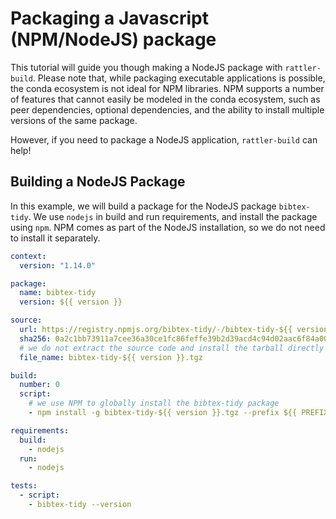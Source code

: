# Packaging a Javascript (NPM/NodeJS) package

This tutorial will guide you though making a NodeJS package with
`rattler-build`. Please note that, while packaging executable applications is
possible, the conda ecosystem is not ideal for NPM libraries. NPM supports a
number of features that cannot easily be modeled in the conda ecosystem, such as
peer dependencies, optional dependencies, and the ability to install multiple
versions of the same package.

However, if you need to package a NodeJS application, `rattler-build` can help!

## Building a NodeJS Package

In this example, we will build a package for the NodeJS package `bibtex-tidy`.
We use `nodejs` in build and run requirements, and install the package using
`npm`. NPM comes as part of the NodeJS installation, so we do not need to
install it separately.

```yaml title="recipe.yaml"
context:
  version: "1.14.0"

package:
  name: bibtex-tidy
  version: ${{ version }}

source:
  url: https://registry.npmjs.org/bibtex-tidy/-/bibtex-tidy-${{ version }}.tgz
  sha256: 0a2c1bb73911a7cee36a30ce1fc86feffe39b2d39acd4c94d02aac6f84a00285
  # we do not extract the source code and install the tarball directly as that works better
  file_name: bibtex-tidy-${{ version }}.tgz

build:
  number: 0
  script:
    # we use NPM to globally install the bibtex-tidy package
    - npm install -g bibtex-tidy-${{ version }}.tgz --prefix ${{ PREFIX }}

requirements:
  build:
    - nodejs
  run:
    - nodejs

tests:
  - script:
    - bibtex-tidy --version
```
